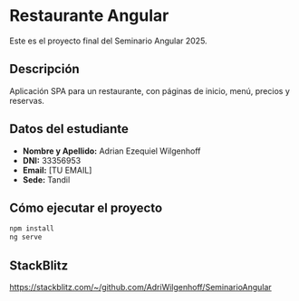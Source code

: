 # Restaurante Angular

Este es el proyecto final del Seminario Angular 2025.

## Descripción
Aplicación SPA para un restaurante, con páginas de inicio, menú, precios y reservas.

## Datos del estudiante
- **Nombre y Apellido:** Adrian Ezequiel Wilgenhoff
- **DNI:** 33356953
- **Email:** [TU EMAIL]
- **Sede:** Tandil

## Cómo ejecutar el proyecto
```bash
npm install
ng serve
```

## StackBlitz
https://stackblitz.com/~/github.com/AdriWilgenhoff/SeminarioAngular
